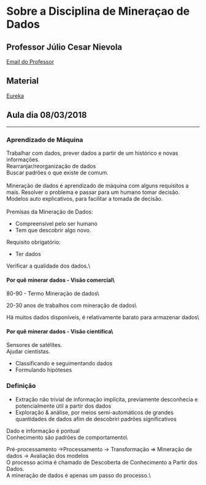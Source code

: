 # Sobre a Disciplina de Mineraçao de Dados

## Professor Júlio Cesar Nievola

[Email do Professor](mailto:nievola@ppgia.pucpr.br)

## Material

[Eureka](https://eureka.pucpr.br)

## Aula dia 08/03/2018

---

### Aprendizado de Máquina

Trabalhar com dados, prever dados a partir de um histórico e novas informações.\
Rearranjar/reorganização de dados\
Buscar padrões o que existe de comum.\
\
Mineração de dados é aprendizado de máquina com alguns requisitos a mais.
Resolver o problema e passar para um humano tomar decisão.\
Modelos auto explicativos, para facilitar a tomada de decisão.\
\
Premisas da Mineração de Dados:

* Compreensível pelo ser humano
* Tem que descobrir algo novo.

Requisito obrigatório:

* Ter dados

Verificar a qualidade dos dados.\

#### Por quê minerar dados - Visão comercial\

80-90 - Termo Mineração de dados\

20-30 anos de trabalhos com mineração de dados\

Há muitos dados disponíveis, é relativamente barato para armazenar dados\

#### Por quê minerar dados - Visão científica\

Sensores de satélites.\
Ajudar cientistas.

* Classificando e seguimentando dados
* Formulando hipóteses

### Definição

* Extração não trivial de informação implícita, previamente desconhecia e potencialmente útil a partir dos dados
* Exploração & análise, por meios semi-automáticos de grandes quantidades de dados afim de descobriri padrões significativos

Dado e informação é pontual\
Conhecimento são padrões de comportamento\

Pré-processamento ->Processamento -> Transformação => Mineração de dados -> Avaliação dos modelos\
O processo acima é chamado de Descoberta de Conhecimento a Partir dos Dados.\
A mineração de dados é apenas um passo do processo.\